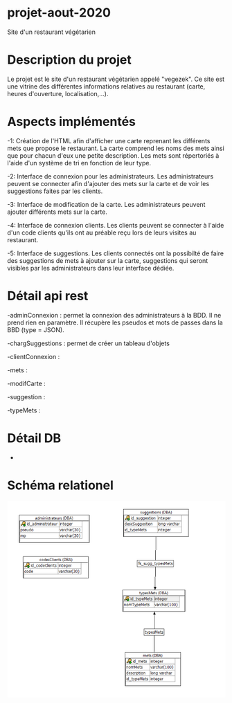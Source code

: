 # projet-aout-2020
Site d'un restaurant végétarien

# Description du projet
Le projet est le site d'un restaurant végétarien appelé "vegezek".
Ce site est une vitrine des différentes informations relatives au restaurant (carte, heures d'ouverture, localisation,...).

# Aspects implémentés
-1: Création de l'HTML afin d'afficher une carte reprenant les différents mets que propose le restaurant.
La carte comprend les noms des mets ainsi que pour chacun d'eux une petite description.
Les mets sont répertoriés à l'aide d'un système de tri en fonction de leur type.

-2: Interface de connexion pour les administrateurs.
Les administrateurs peuvent se connecter afin d'ajouter des mets sur la carte et de voir les suggestions faites par les clients.

-3: Interface de modification de la carte.
Les administrateurs peuvent ajouter différents mets sur la carte.

-4: Interface de connexion clients.
Les clients peuvent se connecter à l'aide d'un code clients qu'ils ont au préable reçu lors de leurs visites au restaurant.

-5: Interface de suggestions.
Les clients connectés ont la possibilté de faire des suggestions de mets à ajouter sur la carte,
suggestions qui seront visibles par les administrateurs dans leur interface dédiée.

# Détail api rest
-adminConnexion : permet la connexion des administrateurs à la BDD.
Il ne prend rien en paramètre.
Il récupère les pseudos et mots de passes dans la BBD (type = JSON).

-chargSuggestions : permet de créer un tableau d'objets

-clientConnexion : 

-mets : 

-modifCarte : 

-suggestion : 

-typeMets : 

# Détail DB 
-

# Schéma relationel 

![Schéma](schemaRelationnel.PNG)
